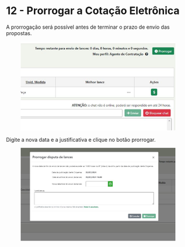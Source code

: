 # 12 - Prorrogar a Cotação Eletrônica

A prorrogação será possível antes de terminar o prazo de envio das propostas.&#x20;



<figure><img src="../../.gitbook/assets/Capturar (17).JPG" alt=""><figcaption></figcaption></figure>

Digite a nova data e a justificativa e clique no botão prorrogar.

<figure><img src="../../.gitbook/assets/Capturar 1.JPG" alt=""><figcaption></figcaption></figure>
